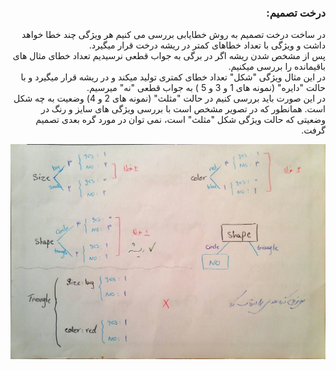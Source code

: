 <div dir="rtl">
  
### درخت تصمیم:
  
در ساخت درخت تصمیم به روش خطایابی بررسی می کنیم هر ویژگی چند خطا خواهد داشت و ویژگی با تعداد خطاهای کمتر در ریشه درخت قرار میگیرد.
  <br/>
پس از مشخص شدن ریشه اگر در برگی به جواب قطعی نرسیدیم تعداد خطای مثال های باقیمانده را بررسی میکنیم.
  <br/>
در این مثال ویژگی "شکل" تعداد خطای کمتری تولید میکند و در ریشه قرار میگیرد و با حالت "دایره" (نمونه های 1 و 3 و 5 
) به جواب قطعی "نه" میرسیم.
  <br/>
در این صورت باید بررسی کنیم در حالت "مثلث" (نمونه های 2 و 4) وضعیت به چه شکل است. همانطور که در تصویر مشخص است با بررسی ویژگی های سایز و رنگ در وضعیتی که حالت ویژگی شکل "مثلث" است، نمی توان در مورد گره بعدی تصمیم گرفت.
  <br/>

  ![DT](DT.jpg)
  
  
</div>
